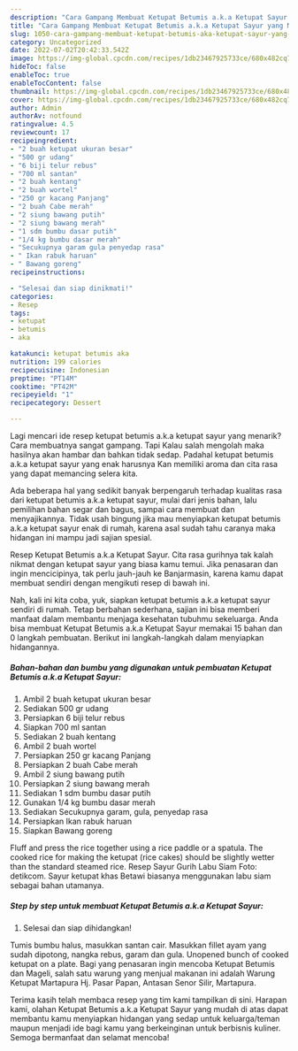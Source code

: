```yaml
---
description: "Cara Gampang Membuat Ketupat Betumis a.k.a Ketupat Sayur yang Menggugah Selera, Buat Buka Puasa}"
title: "Cara Gampang Membuat Ketupat Betumis a.k.a Ketupat Sayur yang Menggugah Selera, Buat Buka Puasa}"
slug: 1050-cara-gampang-membuat-ketupat-betumis-aka-ketupat-sayur-yang-menggugah-selera-buat-buka-puasa
category: Uncategorized
date: 2022-07-02T20:42:33.542Z
image: https://img-global.cpcdn.com/recipes/1db23467925733ce/680x482cq70/ketupat-betumis-aka-ketupat-sayur-foto-resep-utama.jpg
hideToc: false
enableToc: true
enableTocContent: false
thumbnail: https://img-global.cpcdn.com/recipes/1db23467925733ce/680x482cq70/ketupat-betumis-aka-ketupat-sayur-foto-resep-utama.jpg
cover: https://img-global.cpcdn.com/recipes/1db23467925733ce/680x482cq70/ketupat-betumis-aka-ketupat-sayur-foto-resep-utama.jpg
author: Admin
authorAv: notfound
ratingvalue: 4.5
reviewcount: 17
recipeingredient:
- "2 buah ketupat ukuran besar"
- "500 gr udang"
- "6 biji telur rebus"
- "700 ml santan"
- "2 buah kentang"
- "2 buah wortel"
- "250 gr kacang Panjang"
- "2 buah Cabe merah"
- "2 siung bawang putih"
- "2 siung bawang merah"
- "1 sdm bumbu dasar putih"
- "1/4 kg bumbu dasar merah"
- "Secukupnya garam gula penyedap rasa"
- " Ikan rabuk haruan"
- " Bawang goreng"
recipeinstructions:

- "Selesai dan siap dinikmati!"
categories:
- Resep
tags:
- ketupat
- betumis
- aka

katakunci: ketupat betumis aka 
nutrition: 199 calories
recipecuisine: Indonesian
preptime: "PT14M"
cooktime: "PT42M"
recipeyield: "1"
recipecategory: Dessert

---
```



Lagi mencari ide resep ketupat betumis a.k.a ketupat sayur yang menarik? Cara membuatnya sangat gampang. Tapi Kalau salah mengolah maka hasilnya akan hambar dan bahkan tidak sedap. Padahal ketupat betumis a.k.a ketupat sayur yang enak harusnya Kan memiliki aroma dan cita rasa yang dapat memancing selera kita.


Ada beberapa hal yang sedikit banyak berpengaruh terhadap kualitas rasa dari ketupat betumis a.k.a ketupat sayur, mulai dari jenis bahan, lalu pemilihan bahan segar dan bagus, sampai cara membuat dan menyajikannya. Tidak usah bingung jika mau menyiapkan ketupat betumis a.k.a ketupat sayur enak di rumah, karena asal sudah tahu caranya maka hidangan ini mampu jadi sajian spesial.

Resep Ketupat Betumis a.k.a Ketupat Sayur. Cita rasa gurihnya tak kalah nikmat dengan ketupat sayur yang biasa kamu temui. Jika penasaran dan ingin mencicipinya, tak perlu jauh-jauh ke Banjarmasin, karena kamu dapat membuat sendiri dengan mengikuti resep di bawah ini.


Nah, kali ini kita coba, yuk, siapkan ketupat betumis a.k.a ketupat sayur sendiri di rumah. Tetap berbahan sederhana, sajian ini bisa memberi manfaat dalam membantu menjaga kesehatan tubuhmu sekeluarga. Anda bisa membuat Ketupat Betumis a.k.a Ketupat Sayur memakai 15 bahan dan 0 langkah pembuatan. Berikut ini langkah-langkah dalam menyiapkan hidangannya.

<!--inarticleads1-->

##### Bahan-bahan dan bumbu yang digunakan untuk pembuatan Ketupat Betumis a.k.a Ketupat Sayur:

1. Ambil 2 buah ketupat ukuran besar
1. Sediakan 500 gr udang
1. Persiapkan 6 biji telur rebus
1. Siapkan 700 ml santan
1. Sediakan 2 buah kentang
1. Ambil 2 buah wortel
1. Persiapkan 250 gr kacang Panjang
1. Persiapkan 2 buah Cabe merah
1. Ambil 2 siung bawang putih
1. Persiapkan 2 siung bawang merah
1. Sediakan 1 sdm bumbu dasar putih
1. Gunakan 1/4 kg bumbu dasar merah
1. Sediakan Secukupnya garam, gula, penyedap rasa
1. Persiapkan  Ikan rabuk haruan
1. Siapkan  Bawang goreng


Fluff and press the rice together using a rice paddle or a spatula. The cooked rice for making the ketupat (rice cakes) should be slightly wetter than the standard steamed rice. Resep Sayur Gurih Labu Siam Foto: detikcom. Sayur ketupat khas Betawi biasanya menggunakan labu siam sebagai bahan utamanya. 

<!--inarticleads2-->

##### Step by step untuk membuat Ketupat Betumis a.k.a Ketupat Sayur:


1. Selesai dan siap dihidangkan!

Tumis bumbu halus, masukkan santan cair. Masukkan fillet ayam yang sudah dipotong, nangka rebus, garam dan gula. Unopened bunch of cooked ketupat on a plate. Bagi yang penasaran ingin mencoba Ketupat Betumis dan Mageli, salah satu warung yang menjual makanan ini adalah Warung Ketupat Martapura Hj. Pasar Papan, Antasan Senor Silir, Martapura. 

Terima kasih telah membaca resep yang tim kami tampilkan di sini. Harapan kami, olahan Ketupat Betumis a.k.a Ketupat Sayur yang mudah di atas dapat membantu kamu menyiapkan hidangan yang sedap untuk keluarga/teman maupun menjadi ide bagi kamu yang berkeinginan untuk berbisnis kuliner. Semoga bermanfaat dan selamat mencoba!
